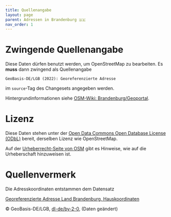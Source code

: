 ```yaml
---
title: Quellenangabe
layout: page
parent: Adressen in Brandenburg 🇩🇪
nav_order: 1
---
```


# Zwingende Quellenangabe

Diese Daten dürfen benutzt werden, um OpenStreetMap zu bearbeiten. Es **muss**
dann zwingend als Quellenangabe

    GeoBasis-DE/LGB (2022): Georeferenzierte Adresse

im `source`-Tag des Changesets angegeben werden.

Hintergrundinformationen siehe
[OSM-Wiki: Brandenburg/Geoportal](https://wiki.openstreetmap.org/wiki/Brandenburg/Geoportal).


# Lizenz

Diese Daten stehen unter der
[Open Data Commons Open Database License (ODbL)](https://opendatacommons.org/licenses/odbl/)
bereit, derselben Lizenz wie OpenStreetMap.

Auf der [Urheberrecht-Seite von OSM](https://www.openstreetmap.org/copyright/)
gibt es Hinweise, wie auf die Urheberschaft hinzuweisen ist.


# Quellenvermerk

Die Adresskoordinaten entstammen dem Datensatz

[Georeferenzierte Adresse Land Brandenburg, Hauskoordinaten](https://geobasis-bb.de/lgb/de/geodaten/liegenschaftskataster/georeferenzierte-adresse/)

© GeoBasis-DE/LGB, [dl-de/by-2-0](https://www.govdata.de/dl-de/by-2-0), (Daten geändert)
